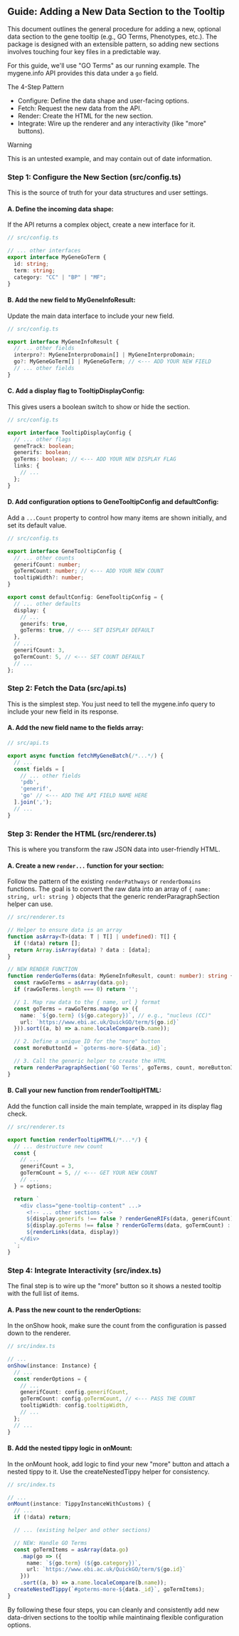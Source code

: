 ## Guide: Adding a New Data Section to the Tooltip

This document outlines the general procedure for adding a new, optional data section to the gene tooltip (e.g., GO Terms, Phenotypes, etc.). The package is designed with an extensible pattern, so adding new sections involves touching four key files in a predictable way.

For this guide, we'll use "GO Terms" as our running example. The mygene.info API provides this data under a `go` field.

The 4-Step Pattern
- Configure: Define the data shape and user-facing options.
- Fetch: Request the new data from the API.
- Render: Create the HTML for the new section.
- Integrate: Wire up the renderer and any interactivity (like "more" buttons).

> [!WARNING]
> This is an untested example, and may contain out of date information.

### Step 1: Configure the New Section (src/config.ts)

This is the source of truth for your data structures and user settings.

#### A. Define the incoming data shape:

If the API returns a complex object, create a new interface for it.

```typescript
// src/config.ts

// ... other interfaces
export interface MyGeneGoTerm {
  id: string;
  term: string;
  category: "CC" | "BP" | "MF";
}
```

#### B. Add the new field to MyGeneInfoResult:

Update the main data interface to include your new field.

```typescript
// src/config.ts

export interface MyGeneInfoResult {
  // ... other fields
  interpro?: MyGeneInterproDomain[] | MyGeneInterproDomain;
  go?: MyGeneGoTerm[] | MyGeneGoTerm; // <--- ADD YOUR NEW FIELD
  // ... other fields
}
```

#### C. Add a display flag to TooltipDisplayConfig:

This gives users a boolean switch to show or hide the section.

```typescript
// src/config.ts

export interface TooltipDisplayConfig {
  // ... other flags
  geneTrack: boolean;
  generifs: boolean;
  goTerms: boolean; // <--- ADD YOUR NEW DISPLAY FLAG
  links: {
    // ...
  };
}
```

#### D. Add configuration options to GeneTooltipConfig and defaultConfig:

Add a `...Count` property to control how many items are shown initially, and set its default value.

```typescript
// src/config.ts

export interface GeneTooltipConfig {
  // ... other counts
  generifCount: number;
  goTermCount: number; // <--- ADD YOUR NEW COUNT
  tooltipWidth?: number;
}

export const defaultConfig: GeneTooltipConfig = {
  // ... other defaults
  display: {
    // ...
    generifs: true,
    goTerms: true, // <--- SET DISPLAY DEFAULT
  },
  // ...
  generifCount: 3,
  goTermCount: 5, // <--- SET COUNT DEFAULT
  // ...
};
```

### Step 2: Fetch the Data (src/api.ts)

This is the simplest step. You just need to tell the mygene.info query to include your new field in its response.

#### A. Add the new field name to the fields array:

```typescript
// src/api.ts

export async function fetchMyGeneBatch(/*...*/) {
  // ...
  const fields = [
    // ... other fields
    'pdb',
    'generif',
    'go' // <--- ADD THE API FIELD NAME HERE
  ].join(',');
  // ...
}
```

### Step 3: Render the HTML (src/renderer.ts)

This is where you transform the raw JSON data into user-friendly HTML.

#### A. Create a new `render...` function for your section:
Follow the pattern of the existing `renderPathways` or `renderDomains` functions. The goal is to convert the raw data into an array of `{ name: string, url: string }` objects that the generic renderParagraphSection helper can use.

```typescript
// src/renderer.ts

// Helper to ensure data is an array
function asArray<T>(data: T | T[] | undefined): T[] {
  if (!data) return [];
  return Array.isArray(data) ? data : [data];
}

// NEW RENDER FUNCTION
function renderGoTerms(data: MyGeneInfoResult, count: number): string {
  const rawGoTerms = asArray(data.go);
  if (rawGoTerms.length === 0) return '';

  // 1. Map raw data to the { name, url } format
  const goTerms = rawGoTerms.map(go => ({
    name: `${go.term} (${go.category})`, // e.g., "nucleus (CC)"
    url: `https://www.ebi.ac.uk/QuickGO/term/${go.id}`
  })).sort((a, b) => a.name.localeCompare(b.name));

  // 2. Define a unique ID for the "more" button
  const moreButtonId = `goterms-more-${data._id}`;

  // 3. Call the generic helper to create the HTML
  return renderParagraphSection('GO Terms', goTerms, count, moreButtonId);
}
```

#### B. Call your new function from renderTooltipHTML:

Add the function call inside the main template, wrapped in its display flag check.

```typescript
// src/renderer.ts

export function renderTooltipHTML(/*...*/) {
  // ... destructure new count
  const { 
    // ...
    generifCount = 3,
    goTermCount = 5, // <--- GET YOUR NEW COUNT
    // ...
  } = options;

  return `
    <div class="gene-tooltip-content" ...>
      <!-- ... other sections -->
      ${display.generifs !== false ? renderGeneRIFs(data, generifCount) : ''}
      ${display.goTerms !== false ? renderGoTerms(data, goTermCount) : ''} {/* <--- ADD YOUR NEW SECTION */}
      ${renderLinks(data, display)}
    </div>
  `;
}
```

### Step 4: Integrate Interactivity (src/index.ts)

The final step is to wire up the "more" button so it shows a nested tooltip with the full list of items.

#### A. Pass the new count to the renderOptions:

In the onShow hook, make sure the count from the configuration is passed down to the renderer.

```typescript
// src/index.ts

// ...
onShow(instance: Instance) {
  // ...
  const renderOptions = {
    // ...
    generifCount: config.generifCount,
    goTermCount: config.goTermCount, // <--- PASS THE COUNT
    tooltipWidth: config.tooltipWidth,
    // ...
  };
  // ...
}
```

#### B. Add the nested tippy logic in onMount:

In the onMount hook, add logic to find your new "more" button and attach a nested tippy to it. Use the createNestedTippy helper for consistency.

```typescript
// src/index.ts

// ...
onMount(instance: TippyInstanceWithCustoms) {
  // ...
  if (!data) return;

  // ... (existing helper and other sections)

  // NEW: Handle GO Terms
  const goTermItems = asArray(data.go)
    .map(go => ({
      name: `${go.term} (${go.category})`,
      url: `https://www.ebi.ac.uk/QuickGO/term/${go.id}`
    }))
    .sort((a, b) => a.name.localeCompare(b.name));
  createNestedTippy(`#goterms-more-${data._id}`, goTermItems);
}
```

By following these four steps, you can cleanly and consistently add new data-driven sections to the tooltip while maintinaing flexible configuration options.